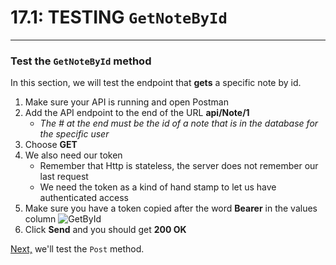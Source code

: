 # 17.1: TESTING `GetNoteById`
---
### Test the `GetNoteById` method
In this section, we will test the endpoint that **gets** a specific note by id.
1. Make sure your API is running and open Postman
2. Add the API endpoint to the end of the URL **api/Note/1**
   * *The # at the end must be the id of a note that is in the database for the specific user*
3. Choose **GET**
4. We also need our token
   * Remember that Http is stateless, the server does not remember our last request
   * We need the token as a kind of hand stamp to let us have authenticated access
5. Make sure you have a token copied after the word **Bearer** in the values column
![GetById](/assets/17.1-A.png)
6. Click **Send** and you should get **200 OK** 

[Next,](17.2-PostTest.md) we'll test the `Post` method.